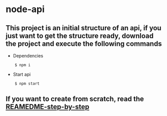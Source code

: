 # node-api

## This project is an initial structure of an api, if you just want to get the structure ready, download the project and execute the following commands

* Dependencies
```
    $ npm i
```

* Start api
```
    $ npm start
```

## If you want to create from scratch, read the [REAMEDME-step-by-step](https://github.com/jlaguiar/node-api/blob/master/README-step-by-step.md)